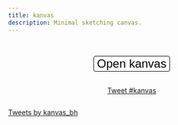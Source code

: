 ```yaml
---
title: kanvas
description: Minimal sketching canvas.
---
```


<style>
  .intro {
    transform: unset;
  }

  #action-container {
    display: flex;
    align-items: center;
    flex-direction: column;
    gap: 16px;
  }

  #open-kanvas-button {
    -webkit-appearance: none;
    -moz-appearance: none;
    appearance: none;
    background-color: #ffffff;
    border: 1px solid #000000;
    border-radius: 4px;
    font-size: x-large;
  }
</style>

&nbsp;

<div id="action-container">
  <button id="open-kanvas-button">Open kanvas</button>

<a
  href="https://twitter.com/intent/tweet?button_hashtag=kanvas&ref_src=twsrc%5Etfw"
  class="twitter-hashtag-button"
  data-show-count="false">
Tweet #kanvas
</a>

</div>

<a
  class="twitter-timeline"
  data-width="700"
  data-theme="light"
  href="https://twitter.com/kanvas_bh?ref_src=twsrc%5Etfw">
Tweets by kanvas_bh
</a>

<kanvas-dialog id="dialog"></kanvas-dialog>

<script async src="https://platform.twitter.com/widgets.js" charset="utf-8"></script>

<script type="module">
  if ("serviceWorker" in navigator) {
    await navigator.serviceWorker.register("./serviceWorker.js");
  }
</script>

<script type="module">
  import "./kanvas-dialog.js";

  const dialog = document.querySelector("#dialog");
  const openKanvasButton = document.querySelector("#open-kanvas-button");

  const image = localStorage.getItem("kanvas-image");

  if (image) {
    dialog.setAttribute("src", image);
  }

  dialog.addEventListener("kanvasClose",
    (event) => dialog.removeAttribute("open")
  );

  dialog.addEventListener("kanvasHistoryChange", (event) =>
    localStorage.setItem(
      "kanvas-image",
      event.detail.history[event.detail.historyIndex]
    )
  );

  openKanvasButton.addEventListener("click",
    (event) => dialog.setAttribute("open", "")
  );
</script>
